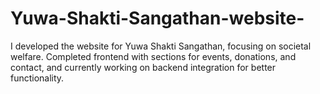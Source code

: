 # Yuwa-Shakti-Sangathan-website-
 I developed the website for Yuwa Shakti Sangathan, focusing on societal welfare. Completed frontend with sections for events, donations, and contact, and currently working on backend integration for better functionality.
